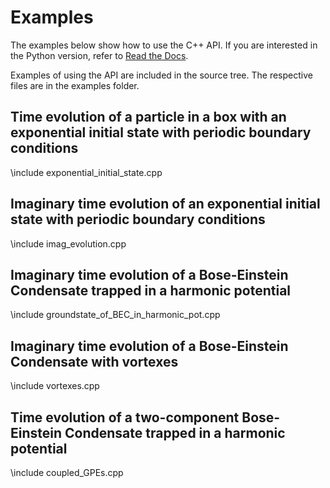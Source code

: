 Examples
========
The examples below show how to use the C++ API. If you are interested in the Python version, refer to [Read the Docs](https://trotter-suzuki-mpi.readthedocs.org).

Examples of using the API are included in the source tree. The respective files are in the examples folder.

Time evolution of a particle in a box with an exponential initial state with periodic boundary conditions
---------------------------------------------------------------------------------------------------------
\include exponential_initial_state.cpp

Imaginary time evolution of an exponential initial state with periodic boundary conditions
------------------------------------------------------------------------------------------
\include imag_evolution.cpp

Imaginary time evolution of a Bose-Einstein Condensate trapped in a harmonic potential
--------------------------------------------------------------------------------------
\include groundstate_of_BEC_in_harmonic_pot.cpp

Imaginary time evolution of a Bose-Einstein Condensate with vortexes
--------------------------------------------------------------------
\include vortexes.cpp

Time evolution of a two-component Bose-Einstein Condensate trapped in a harmonic potential
------------------------------------------------------------------------------------------
\include coupled_GPEs.cpp
